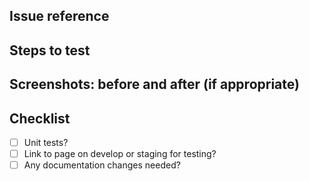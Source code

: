 ## Issue reference

## Steps to test

## Screenshots: before and after (if appropriate)

## Checklist
- [ ] Unit tests?
- [ ] Link to page on develop or staging for testing?
- [ ] Any documentation changes needed?

